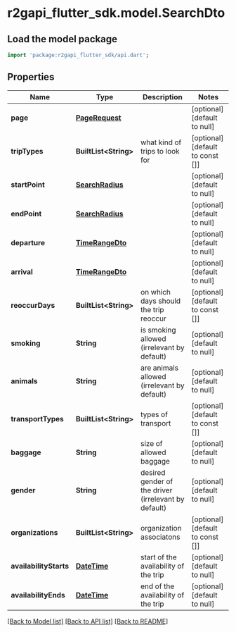 # r2gapi_flutter_sdk.model.SearchDto

## Load the model package
```dart
import 'package:r2gapi_flutter_sdk/api.dart';
```

## Properties
Name | Type | Description | Notes
------------ | ------------- | ------------- | -------------
**page** | [**PageRequest**](PageRequest.md) |  | [optional] [default to null]
**tripTypes** | **BuiltList&lt;String&gt;** | what kind of trips to look for | [optional] [default to const []]
**startPoint** | [**SearchRadius**](SearchRadius.md) |  | [optional] [default to null]
**endPoint** | [**SearchRadius**](SearchRadius.md) |  | [optional] [default to null]
**departure** | [**TimeRangeDto**](TimeRangeDto.md) |  | [optional] [default to null]
**arrival** | [**TimeRangeDto**](TimeRangeDto.md) |  | [optional] [default to null]
**reoccurDays** | **BuiltList&lt;String&gt;** | on which days should the trip reoccur | [optional] [default to const []]
**smoking** | **String** | is smoking allowed (irrelevant by default) | [optional] [default to null]
**animals** | **String** | are animals allowed (irrelevant by default) | [optional] [default to null]
**transportTypes** | **BuiltList&lt;String&gt;** | types of transport | [optional] [default to const []]
**baggage** | **String** | size of allowed baggage | [optional] [default to null]
**gender** | **String** | desired gender of the driver (irrelevant by default) | [optional] [default to null]
**organizations** | **BuiltList&lt;String&gt;** | organization associatons | [optional] [default to const []]
**availabilityStarts** | [**DateTime**](DateTime.md) | start of the availability of the trip | [optional] [default to null]
**availabilityEnds** | [**DateTime**](DateTime.md) | end of the availability of the trip | [optional] [default to null]

[[Back to Model list]](../README.md#documentation-for-models) [[Back to API list]](../README.md#documentation-for-api-endpoints) [[Back to README]](../README.md)


